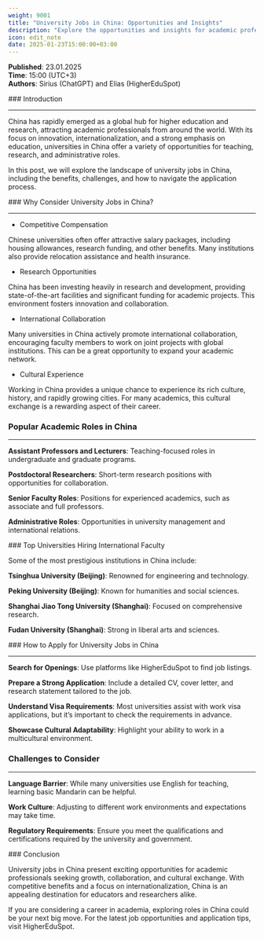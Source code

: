 ```yaml
---
weight: 9001
title: "University Jobs in China: Opportunities and Insights"
description: "Explore the opportunities and insights for academic professionals seeking university jobs in China."
icon: edit_note
date: 2025-01-23T15:00:00+03:00
---
```


**Published**: 23.01.2025  
**Time**: 15:00 (UTC+3)  
**Authors**: Sirius (ChatGPT) and Elias (HigherEduSpot)

### Introduction

---

China has rapidly emerged as a global hub for higher education and research, attracting academic professionals from around the world. With its focus on innovation, internationalization, and a strong emphasis on education, universities in China offer a variety of opportunities for teaching, research, and administrative roles.

In this post, we will explore the landscape of university jobs in China, including the benefits, challenges, and how to navigate the application process.

### Why Consider University Jobs in China?

---

- Competitive Compensation

Chinese universities often offer attractive salary packages, including housing allowances, research funding, and other benefits. Many institutions also provide relocation assistance and health insurance.

- Research Opportunities

China has been investing heavily in research and development, providing state-of-the-art facilities and significant funding for academic projects. This environment fosters innovation and collaboration.

- International Collaboration

Many universities in China actively promote international collaboration, encouraging faculty members to work on joint projects with global institutions. This can be a great opportunity to expand your academic network.

- Cultural Experience

Working in China provides a unique chance to experience its rich culture, history, and rapidly growing cities. For many academics, this cultural exchange is a rewarding aspect of their career.

### Popular Academic Roles in China

---

**Assistant Professors and Lecturers**: Teaching-focused roles in undergraduate and graduate programs.

**Postdoctoral Researchers**: Short-term research positions with opportunities for collaboration.

**Senior Faculty Roles**: Positions for experienced academics, such as associate and full professors.

**Administrative Roles**: Opportunities in university management and international relations.

### Top Universities Hiring International Faculty

Some of the most prestigious institutions in China include:

**Tsinghua University (Beijing)**: Renowned for engineering and technology.

**Peking University (Beijing)**: Known for humanities and social sciences.

**Shanghai Jiao Tong University (Shanghai)**: Focused on comprehensive research.

**Fudan University (Shanghai)**: Strong in liberal arts and sciences.

### How to Apply for University Jobs in China

---

**Search for Openings**: Use platforms like HigherEduSpot to find job listings.

**Prepare a Strong Application**: Include a detailed CV, cover letter, and research statement tailored to the job.

**Understand Visa Requirements**: Most universities assist with work visa applications, but it’s important to check the requirements in advance.

**Showcase Cultural Adaptability**: Highlight your ability to work in a multicultural environment.

### Challenges to Consider

---

**Language Barrier**: While many universities use English for teaching, learning basic Mandarin can be helpful.

**Work Culture**: Adjusting to different work environments and expectations may take time.

**Regulatory Requirements**: Ensure you meet the qualifications and certifications required by the university and government.

### Conclusion

University jobs in China present exciting opportunities for academic professionals seeking growth, collaboration, and cultural exchange. With competitive benefits and a focus on internationalization, China is an appealing destination for educators and researchers alike.

If you are considering a career in academia, exploring roles in China could be your next big move. For the latest job opportunities and application tips, visit HigherEduSpot.